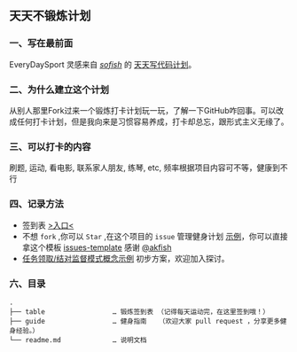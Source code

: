 ## 天天不锻炼计划

### 一、写在最前面

EveryDaySport 灵感来自 *[sofish](https://www.github.com/sofish)* 的 [天天写代码计划](https://github.com/sofish/everyday)。

### 二、为什么建立这个计划


从别人那里Fork过来一个锻炼打卡计划玩一玩，了解一下GitHub咋回事。可以改成任何打卡计划，但是我向来是习惯容易养成，打卡却总忘，跟形式主义无缘了。


### 三、可以打卡的内容


刷题, 运动, 看电影, 联系家人朋友, 练琴, etc, 频率根据项目内容可不等，健康到不行


### 四、记录方法

* 签到表 [>入口<](/table)
* 不想 `fork` ,你可以 `Star` ,在这个项目的 `issue` 管理健身计划 [示例](https://github.com/hoosin/EveryDaySport/issues/1)，你可以直接拿这个模板 [issues-template](/table/issues-template/readme.md)  感谢 [@akfish](https://github.com/akfish)
* [任务领取/结对监督模式概念示例](https://github.com/hoosin/EveryDaySport/issues/2) 初步方案，欢迎加入探讨。


### 六、目录

```
.
├── table                 … 锻炼签到表 （记得每天运动完，在这里签到哦！）
├── guide                 … 健身指南   （欢迎大家 pull request ，分享更多健身经验。）
└── readme.md             … 说明文档
```

